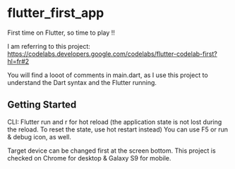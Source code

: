 # flutter_first_app

First time on Flutter, so time to play !!

I am referring to this project:
https://codelabs.developers.google.com/codelabs/flutter-codelab-first?hl=fr#2

You will find a looot of comments in main.dart, as I use this project
to understand the Dart syntax and the Flutter running.

## Getting Started

CLI: Flutter run and r for hot reload
(the application state is not lost during the reload. To reset the state, use hot restart instead)
You can use F5 or run & debug icon, as well.

Target device can be changed first at the screen bottom.
This project is checked on Chrome for desktop & Galaxy S9 for mobile.
